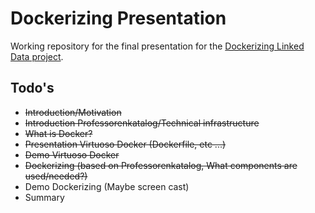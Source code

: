 # Dockerizing Presentation

Working repository for the final presentation for the [Dockerizing Linked Data project](http://dockerizing.github.io).

## Todo's

* ~~Introduction/Motivation~~
* ~~Introduction Professorenkatalog/Technical infrastructure~~
* ~~What is Docker?~~
* ~~Presentation Virtuoso Docker (Dockerfile, etc ...)~~
* ~~Demo Virtuoso Docker~~
* ~~Dockerizing (based on Professorenkatalog, What components are used/needed?)~~
* Demo Dockerizing (Maybe screen cast)
* Summary
